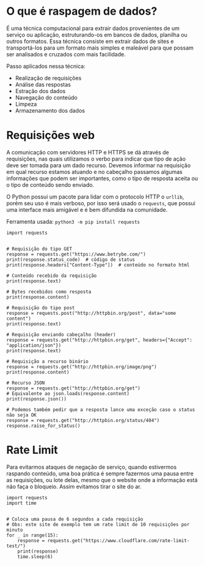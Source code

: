 # O que é raspagem de dados?

É uma técnica computacional para extrair dados provenientes de um serviço ou aplicação, estruturando-os em bancos de dados, planilha ou outros formatos. Essa técnica consiste em extrair dados de sites e transportá-los para um formato mais simples e maleável para que possam ser analisados e cruzados com mais facilidade.

Passo aplicados nessa técnica:

- Realização de requisições
- Análise das respostas
- Estração dos dados
- Navegação do conteúdo
- Limpeza
- Armazenamento dos dados

# Requisições web


A comunicação com servidores HTTP e HTTPS se dá através de requisições, nas quais utilizamos o verbo para indicar que tipo de ação deve ser tomada para um dado recurso.
Devemos informar na requisição em qual recurso estamos atuando e no cabeçalho passamos algumas informações que podem ser importantes, como o tipo de resposta aceita ou o tipo de conteúdo sendo enviado.

O Python possui um pacote para lidar com o protocolo HTTP o `urllib`, porém seu uso é mais verboso, por isso será usado o `requests`, que possui uma interface mais amigável e é bem difundida na comunidade.

Ferramenta usada: `python3 -m pip install requests`

```
import requests


# Requisição do tipo GET
response = requests.get("https://www.betrybe.com/")
print(response.status_code)  # código de status
print(response.headers["Content-Type"])  # conteúdo no formato html

# Conteúdo recebido da requisição
print(response.text)

# Bytes recebidos como resposta
print(response.content)

# Requisição do tipo post
response = requests.post("http://httpbin.org/post", data="some content")
print(response.text)

# Requisição enviando cabeçalho (header)
response = requests.get("http://httpbin.org/get", headers={"Accept": "application/json"})
print(response.text)

# Requisição a recurso binário
response = requests.get("http://httpbin.org/image/png")
print(response.content)

# Recurso JSON
response = requests.get("http://httpbin.org/get")
# Equivalente ao json.loads(response.content)
print(response.json())

# Podemos também pedir que a resposta lance uma exceção caso o status não seja OK
response = requests.get("http://httpbin.org/status/404")
response.raise_for_status()
```

# Rate Limit

Para evitarmos ataques de negação de serviço, quando estivermos raspando conteúdo, uma boa prática é sempre fazermos uma pausa entre as requisições, ou lote delas, mesmo que o website onde a informação está não faça o bloqueio. Assim evitamos tirar o site do ar.

```
import requests
import time


# Coloca uma pausa de 6 segundos a cada requisição
# Obs: este site de exemplo tem um rate limit de 10 requisições por minuto
for _ in range(15):
    response = requests.get("https://www.cloudflare.com/rate-limit-test/")
    print(response)
    time.sleep(6)
```
